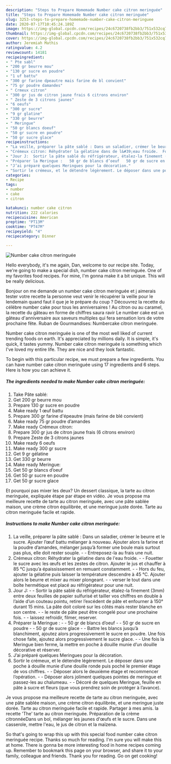 ```yaml
---
description: "Steps to Prepare Homemade Number cake citron meringuée"
title: "Steps to Prepare Homemade Number cake citron meringuée"
slug: 3253-steps-to-prepare-homemade-number-cake-citron-meringuee
date: 2020-07-17T10:45:24.189Z
image: https://img-global.cpcdn.com/recipes/24c6720738fb2bb3/751x532cq70/number-cake-citron-meringuee-photo-principale-de-la-recette.jpg
thumbnail: https://img-global.cpcdn.com/recipes/24c6720738fb2bb3/751x532cq70/number-cake-citron-meringuee-photo-principale-de-la-recette.jpg
cover: https://img-global.cpcdn.com/recipes/24c6720738fb2bb3/751x532cq70/number-cake-citron-meringuee-photo-principale-de-la-recette.jpg
author: Jeremiah Mathis
ratingvalue: 4.2
reviewcount: 14181
recipeingredient:
- " Pte sabl"
- "200 gr beurre mou"
- "130 gr sucre en poudre"
- "1 uf battu"
- "300 gr farine dpeautre mais farine de bl convient"
- "75 gr poudre damandes"
- " Crmeux citron"
- "300 gr jus de citron jaune frais 6 citrons environ"
- " Zeste de 3 citrons jaunes"
- "6 oeufs"
- "300 gr sucre"
- "9 gr glatine"
- "330 gr beurre"
- " Meringue"
- "50 gr blancs doeuf"
- "50 gr sucre en poudre"
- "50 gr sucre glace"
recipeinstructions:
- "La veille, préparer la pâte sablé : Dans un saladier, crémer le beurre et le sucre. Ajouter l’œuf battu mélanger à nouveau. Ajouter alors la farine et la poudre d’amandes, mélanger jusqu’à former une boule mais surtout pas plus, elle doit rester souple.    Entreposez-la au frais une nuit."
- "Crémeux citron: Réhydrater la gélatine dans de l&#39;eau froide.  Fouetter le sucre avec les œufs et les zestes de citron. Ajouter le jus et chauffer à 85 °C jusqu’a épaississement en remuant constamment.  Hors du feu, ajouter la gélatine puis laisser la température descendre à 45 °C. Ajouter alors le beurre et mixer au mixer plongeant.    verser le tout dans une boîte hermétique est placé au réfrigérateur pour une nuit."
- "Jour J:  Sortir la pâte sablé du réfrigérateur, étalez-la finement (3mm) entre deux feuilles de papier sulfurisé et tailler vos chiffres en double à l’aide d’un couteau pointu, retirer l’excédent de pâte et enfourner à 150° durant 15 mins. La pâte doit coloré sur les côtés mais rester blanche en son centre.    le reste de pâte peut être congelé pour une prochaine fois.    laissez refroidir, filmer, reserver."
- "Préparer la Meringue :   50 gr de blancs d’oeuf   50 gr de sucre en poudre  50 gr de sucre glace   Battre les blancs jusqu’à blanchiment, ajoutez alors progressivement le sucre en poudre. Une fois chose faite, ajoutez alors progressivement le sucre glace.    Une fois la Meringue bien ferme, la mettre en poche à douille munie d’un douille décorative et réserver."
- "J’ai préparé quelques Meringues pour la décoration."
- "Sortir le crémeux, et le détendre légèrement. Le déposer dans une poche à douille munie d’une douille ronde puis poché le premier étage de vos chiffres.   Déposer alors le deuxième étage et recommencer l’opération.    Déposer alors joliment quelques pointes de meringue et passez-les au chalumeau.    Décoré de quelques Meringue, feuille en pâte à sucre et fleurs (que vous prendrez soin de protéger à l’avance)."
categories:
- Recipe
tags:
- number
- cake
- citron

katakunci: number cake citron 
nutrition: 222 calories
recipecuisine: American
preptime: "PT13M"
cooktime: "PT47M"
recipeyield: "4"
recipecategory: Dinner

---
```



![Number cake citron meringuée](https://img-global.cpcdn.com/recipes/24c6720738fb2bb3/751x532cq70/number-cake-citron-meringuee-photo-principale-de-la-recette.jpg)

Hello everybody, it's me again, Dan, welcome to our recipe site. Today, we're going to make a special dish, number cake citron meringuée. One of my favorites food recipes. For mine, I'm gonna make it a bit unique. This will be really delicious.

Bonjour on me demande un number cake citron meringuée et j aimerais tester votre recette la personne veut venir le récupérer la veille pour le lendemain quand faut il que je le prépare du coup ? Découvrez la recette du célèbre number cake pour tous les anniversaires ! Au citron ou au caramel, la recette du gâteau en forme de chiffres saura ravir Le number cake est un gâteau d&#39;anniversaire aux saveurs multiples qui fera sensation lors de votre prochaine fête. Ruban de Gourmandises: Numbercake citron meringuée.

Number cake citron meringuée is one of the most well liked of current trending foods on earth. It's appreciated by millions daily. It is simple, it's quick, it tastes yummy. Number cake citron meringuée is something which I've loved my entire life. They are nice and they look fantastic.


To begin with this particular recipe, we must prepare a few ingredients. You can have number cake citron meringuée using 17 ingredients and 6 steps. Here is how you can achieve it.

<!--inarticleads1-->

##### The ingredients needed to make Number cake citron meringuée:

1. Take  Pâte sablé:
1. Get 200 gr beurre mou
1. Prepare 130 gr sucre en poudre
1. Make ready 1 œuf battu
1. Prepare 300 gr farine d&#39;épeautre (mais farine de blé convient)
1. Make ready 75 gr poudre d’amandes
1. Make ready  Crémeux citron:
1. Prepare 300 gr jus de citron jaune frais (6 citrons environ)
1. Prepare  Zeste de 3 citrons jaunes
1. Make ready 6 oeufs
1. Make ready 300 gr sucre
1. Get 9 gr gélatine
1. Get 330 gr beurre
1. Make ready  Meringue:
1. Get 50 gr blancs d’oeuf
1. Get 50 gr sucre en poudre
1. Get 50 gr sucre glace


Et pourquoi pas mixer les deux? Un dessert classique, la tarte au citron meringuée, expliquée étape par étape en vidéo. Je vous propose ma meilleure recette de tarte au citron meringuée, avec une pâte sablée maison, une crème citron équilibrée, et une meringue juste dorée. Tarte au citron meringuée facile et rapide. 

<!--inarticleads2-->

##### Instructions to make Number cake citron meringuée:

1. La veille, préparer la pâte sablé : Dans un saladier, crémer le beurre et le sucre. Ajouter l’œuf battu mélanger à nouveau. Ajouter alors la farine et la poudre d’amandes, mélanger jusqu’à former une boule mais surtout pas plus, elle doit rester souple.  -  -  Entreposez-la au frais une nuit.
1. Crémeux citron: Réhydrater la gélatine dans de l&#39;eau froide. -  - Fouetter le sucre avec les œufs et les zestes de citron. Ajouter le jus et chauffer à 85 °C jusqu’a épaississement en remuant constamment. -  - Hors du feu, ajouter la gélatine puis laisser la température descendre à 45 °C. Ajouter alors le beurre et mixer au mixer plongeant.  -  -  verser le tout dans une boîte hermétique est placé au réfrigérateur pour une nuit.
1. Jour J: -  - Sortir la pâte sablé du réfrigérateur, étalez-la finement (3mm) entre deux feuilles de papier sulfurisé et tailler vos chiffres en double à l’aide d’un couteau pointu, retirer l’excédent de pâte et enfourner à 150° durant 15 mins. La pâte doit coloré sur les côtés mais rester blanche en son centre.  -  -  le reste de pâte peut être congelé pour une prochaine fois.  -  -  laissez refroidir, filmer, reserver.
1. Préparer la Meringue :  -  - 50 gr de blancs d’oeuf  -  - 50 gr de sucre en poudre -  - 50 gr de sucre glace -  -  Battre les blancs jusqu’à blanchiment, ajoutez alors progressivement le sucre en poudre. Une fois chose faite, ajoutez alors progressivement le sucre glace.  -  -  Une fois la Meringue bien ferme, la mettre en poche à douille munie d’un douille décorative et réserver.
1. J’ai préparé quelques Meringues pour la décoration.
1. Sortir le crémeux, et le détendre légèrement. Le déposer dans une poche à douille munie d’une douille ronde puis poché le premier étage de vos chiffres. -  -  Déposer alors le deuxième étage et recommencer l’opération.  -  -  Déposer alors joliment quelques pointes de meringue et passez-les au chalumeau.  -  -  Décoré de quelques Meringue, feuille en pâte à sucre et fleurs (que vous prendrez soin de protéger à l’avance).


Je vous propose ma meilleure recette de tarte au citron meringuée, avec une pâte sablée maison, une crème citron équilibrée, et une meringue juste dorée. Tarte au citron meringuée facile et rapide. Partager à mes amis. la recette &#39;The&#39; tarte au citron meringuée. Préparation de la crème citronnéeDans un bol, mélanger les jaunes d&#39;œufs et le sucre. Dans une casserole, mettre l&#39;eau, le jus de citron et la maïzena. 

So that's going to wrap this up with this special food number cake citron meringuée recipe. Thanks so much for reading. I'm sure you will make this at home. There is gonna be more interesting food in home recipes coming up. Remember to bookmark this page on your browser, and share it to your family, colleague and friends. Thank you for reading. Go on get cooking!
